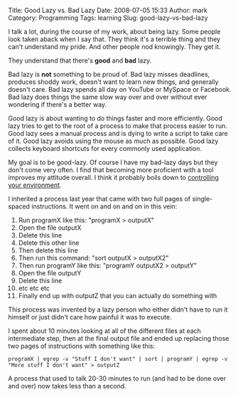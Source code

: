 Title: Good Lazy vs. Bad Lazy
Date: 2008-07-05 15:33
Author: mark
Category: Programming
Tags: learning
Slug: good-lazy-vs-bad-lazy

I talk a lot, during the course of my work, about being lazy. Some
people look taken aback when I say that. They think it's a terrible
thing and they can't understand my pride. And other people nod
knowingly. They get it.

They understand that there's **good** and **bad** lazy.

Bad lazy is **not** something to be proud of. Bad lazy misses deadlines,
produces shoddy work, doesn't want to learn new things, and generally
doesn't care. Bad lazy spends all day on YouTube or MySpace or Facebook.
Bad lazy does things the same slow way over and over without ever
wondering if there's a better way.

Good lazy is about wanting to do things faster and more efficiently.
Good lazy tries to get to the root of a process to make that process
easier to run. Good lazy sees a manual process and is dying to write a
script to take care of it. Good lazy avoids using the mouse as much as
possible. Good lazy collects keyboard shortcuts for every commonly used
application.


My goal is to be good-lazy. Of course I have my bad-lazy days but they
don't come very often. I find that becoming more proficient with a tool
improves my attitude overall. I think it probably boils down to
[controlling your environment](https://www.joelonsoftware.com/uibook/fog0000000249.html).

I inherited a process last year that came with two full pages of
single-spaced instructions. It went on and on and on in this vein:

1.  Run programX like this: "programX \> outputX"
2.  Open the file outputX
3.  Delete this line
4.  Delete this other line
5.  Then delete this line
6.  Then run this command: "sort outputX \> outputX2"
7.  Then run programY like this: "programY outputX2 \> outputY"
8.  Open the file outputY
9.  Delete this line
10. etc etc etc
11. Finally end up with outputZ that you can actually do something with

This process was invented by a lazy person who either didn't have to run
it himself or just didn't care how painful it was to execute.

I spent about 10 minutes looking at all of the different files at each
intermediate step, then at the final output file and ended up replacing
those two pages of instructions with something like this:

```
programX | egrep -v "Stuff I don't want" | sort | programY | egrep -v "More stuff I don't want" > outputZ
```

A process that used to talk 20-30 minutes to run (and had to be done
over and over) now takes less than a second.